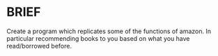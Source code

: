 # BRIEF

Create a program which replicates some of the functions of amazon. In particular recommending books to you based on what you have read/borrowed before.
